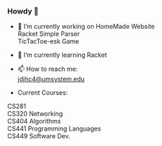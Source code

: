 ### Howdy 👋


- 🔭 I’m currently working on 
HomeMade Website  
Racket Simple Parser  
TicTacToe-esk Game  

- 🌱 I’m currently learning 
Racket  

- 📫 How to reach me:   
jdjhc4@umsystem.edu  

- Current Courses:  

CS281   
CS320 Networking  
CS404 Algorithms  
CS441 Programming Languages  
CS449 Software Dev.  

